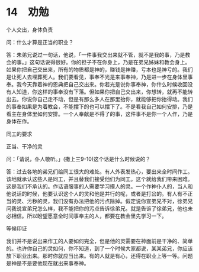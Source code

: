# 14　劝勉


个人交出，身体负责

问：什么才算是正当的职业？

答：朱弟兄说过一句话，他说，「一件事我交出来就不管，就不是我的事，乃是教会的事。」这句话说得很好。你的担子不在你身上，乃是在弟兄姊妹和教会身上。如果你把自己交出来，所有的物质都是神的，赚钱是神赚，亏本也是神亏的。我们是让死人去埋葬死人。我们要看见，事奉不光是来事奉神，乃是进一步在身体里事奉。我今天靠着神的恩典把自己交出来。你若光是说你事奉神，你什么时候收回没有人知道，你这样的事奉没有下落。但如果你把自己交出来，你想转，就再不能转出去。你说你自己走不动，但是有那么多人在那里抬你，就能够把你抬得动。我们的事奉如果是为着教会，不能摆下的也可以摆下了。不是看我自己如何安排，乃是看主在身体里如何安排。一个人奉献是不得了的事，这件事不是你一个人作，乃是身体在作。

同工的要求

正当、干净的灵

问：「请说，仆人敬听。」(撒上三9-10)这个话是什么时候说的？

答：过去各地的弟兄们给同工很大的难处。有人外表发热心，要出来全时间作工。该地就承认这些人是同工，并且替我们接受他们为同工。这个就给我们带来困难。这是我们不承认的。作话语服事的人需要学习摸人的灵。一个作神仆人的，当人和他说话的时候，他要认识这个人的灵和他是并行的呢，或者是打岔的。有人有不正当的灵、污秽的灵，我们没有办法把他的污点除掉。假定说你宣弟兄不对，徐弟兄问我说宣弟兄怎么样，我不能把你的污点告诉徐弟兄。就是告诉了徐弟兄，他也未必相信。所以盼望愿意全时间事奉主的人，都要在教会里先学习一下。

等候印证

我们并不是说出来作工的人要如何完全，但是他的灵需要在神面前是干净的、简单的。也许你自己的灵如何，你不知道，到了一个时候大家都说，某某弟兄，你应该放下职业出来。那时你就应当出来。有的人就是有心，还得在职业上等一等。问题是神是不是要他现在就出来事奉神。

